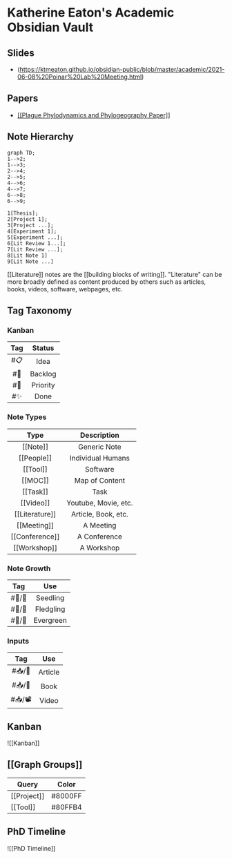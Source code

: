 # Katherine Eaton's Academic Obsidian Vault

## Slides

- (https://ktmeaton.github.io/obsidian-public/blob/master/academic/2021-06-08%20Poinar%20Lab%20Meeting.html)

## Papers

- [[[Plague Phylodynamics and Phylogeography Paper]]](https://ktmeaton.github.io//obsidian-public/academic/Plague%20Phylodynamics%20and%20Phylogeography%20Paper.html)

## Note Hierarchy

```mermaid
graph TD;
1-->2;
1-->3;
2-->4;
2-->5;
4-->6;
4-->7;
6-->8;
6-->9;

1[Thesis];
2[Project 1];
3[Project ...];
4[Experiment 1];
5[Experiment ...];
6[Lit Review 1...];
7[Lit Review ...];
8[Lit Note 1]
9[Lit Note ...]
```

[[Literature]] notes are the [[building blocks of writing]]. "Literature" can be more broadly defined as content produced by others such as articles, books, videos, software, webpages, etc.

## Tag Taxonomy

### Kanban 

| Tag    | Status      |
|:------:|:--------:|
| #📋 | Idea     |
| #🚂 | Backlog  |
| #🧨 | Priority |
| #✨ | Done     |

### Note Types

|      Type      |     Description     |
|:--------------:|:-------------------:|
|    [[Note]]    |    Generic Note     |
|   [[People]]   |  Individual Humans  |
|    [[Tool]]    |      Software       |
|    [[MOC]]     |   Map of Content    |
|    [[Task]]    |        Task         |
|   [[Video]]    | Youtube, Movie, etc.                    |
| [[Literature]] | Article, Book, etc. |
|  [[Meeting]]   |      A Meeting      |
| [[Conference]] |    A Conference     |
|  [[Workshop]]  |     A Workshop      |

### Note Growth

|  Tag   |    Use    |
|:------:|:---------:|
| #📝/🌱 | Seedling  | 
| #📝/🌿 | Fledgling |
| #📝/🌲 | Evergreen |

### Inputs

|  Tag   |   Use   |
|:------:|:-------:|
| #📥/📰 | Article |
| #📥/📗 |  Book   |
| #📥/📽  |  Video  | 

## Kanban

![[Kanban]]

## [[Graph Groups]]

| Query       | Color   |
| ----------- | ------- |
| [[Project]] | #8000FF |
| [[Tool]]    | #80FFB4 |


## PhD Timeline

![[PhD Timeline]]
